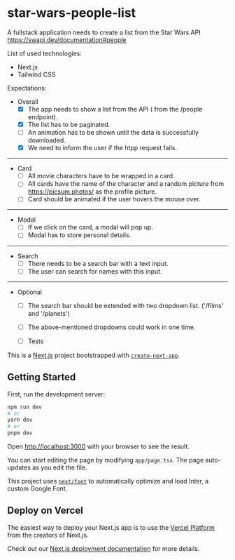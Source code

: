 # star-wars-people-list

A fullstack application needs to create a list from the Star Wars API https://swapi.dev/documentation#people

List of used technologies:
- Next.js
- Tailwind CSS

Expectations:  
- Overall
  - [x] The app needs to show a list from the API ( from the /people endpoint).
  - [x] The list has to be paginated.
  - [ ] An animation has to be shown until the data is successfully downloaded.
  - [x] We need to inform the user if the htpp request fails.
---
- Card
  - [ ] All movie characters have to be wrapped in a card.
  - [ ] All cards have the name of the character and a random picture from https://picsum.photos/ as the profile picture.
  - [ ] Card should be animated if the user hovers the mouse over.
---
- Modal
  - [ ] If we click on the card, a modal will pop up.
  - [ ] Modal has to store personal details.
---
- Search
  - [ ] There needs to be a search bar with a text input.
  - [ ] The user can search for names with this input.
---
- Optional
  - [ ] The search bar should be extended with two dropdown list. ('/films' and '/planets')
  - [ ] The above-mentioned dropdowns could work in one time.
  - [ ] Tests



This is a [Next.js](https://nextjs.org/) project bootstrapped with [`create-next-app`](https://github.com/vercel/next.js/tree/canary/packages/create-next-app).

## Getting Started

First, run the development server:

```bash
npm run dev
# or
yarn dev
# or
pnpm dev
```

Open [http://localhost:3000](http://localhost:3000) with your browser to see the result.

You can start editing the page by modifying `app/page.tsx`. The page auto-updates as you edit the file.

This project uses [`next/font`](https://nextjs.org/docs/basic-features/font-optimization) to automatically optimize and load Inter, a custom Google Font.

## Deploy on Vercel

The easiest way to deploy your Next.js app is to use the [Vercel Platform](https://vercel.com/new?utm_medium=default-template&filter=next.js&utm_source=create-next-app&utm_campaign=create-next-app-readme) from the creators of Next.js.

Check out our [Next.js deployment documentation](https://nextjs.org/docs/deployment) for more details.
